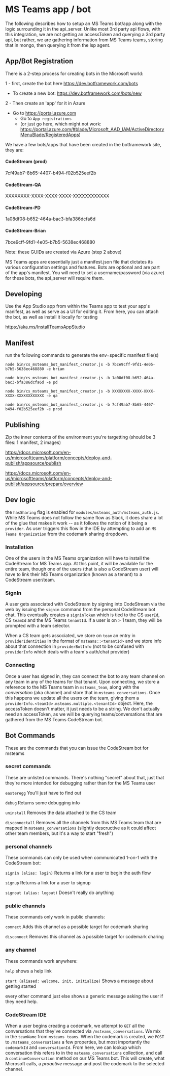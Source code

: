 # MS Teams app / bot 
The following describes how to setup an MS Teams bot/app along with 
the logic surrounding it in the api_server. Unlike most 3rd party api flows, with this integration, we are not getting an accessToken and querying a 3rd party api, but rather, we are gathering information from MS Teams teams, storing that in mongo, then querying it from the lsp agent.

## App/Bot Registration

There is a 2-step process for creating bots in the Microsoft world:

1 - first, create the bot here https://dev.botframework.com/bots
- To create a new bot: https://dev.botframework.com/bots/new

2 - Then create an 'app' for it in Azure 
- Go to https://portal.azure.com
    - Go to `App registrations`
    - (or just go here, which might not work: https://portal.azure.com/#blade/Microsoft_AAD_IAM/ActiveDirectoryMenuBlade/RegisteredApps)

We have a few bots/apps that have been created in the botframework site, they are:

#### CodeStream (prod)
7cf49ab7-8b65-4407-b494-f02b525eef2b

#### CodeStream-QA
XXXXXXXX-XXXX-XXXX-XXXX-XXXXXXXXXXXX

#### CodeStream-PD
1a08df08-b652-464a-bac3-bfa386dcfa6d

#### CodeStream-Brian
7bce9cff-9fd1-4e05-b7b5-5638ec468880

Note: these GUIDs are created via Azure (step 2 above)

MS Teams apps are essentially just a manifest.json file that dictates its various configuration settings and features. Bots are 
optional and are part of the app's manifest. You will need to set a username/password (via azure) for these bots, the api_server will require them.


## Developing
Use the App Studio app from within the Teams app to test your app's manifest, as well as serve as a UI for editing it. From here, you can attach the bot, as well as install it locally for testing

https://aka.ms/InstallTeamsAppStudio


## Manifest

run the following commands to generate the env=specific manifest file(s)
```
node bin/cs_msteams_bot_manifest_creator.js -b 7bce9cff-9fd1-4e05-b7b5-5638ec468880 -e brian

node bin/cs_msteams_bot_manifest_creator.js -b 1a08df08-b652-464a-bac3-bfa386dcfa6d -e pd

node bin/cs_msteams_bot_manifest_creator.js -b XXXXXXXX-XXXX-XXXX-XXXX-XXXXXXXXXXXX -e qa

node bin/cs_msteams_bot_manifest_creator.js -b 7cf49ab7-8b65-4407-b494-f02b525eef2b -e prod
```

## Publishing

Zip the inner contents of the environment you're targetting (should be 3 files: 1 manifest, 2 images)

https://docs.microsoft.com/en-us/microsoftteams/platform/concepts/deploy-and-publish/appsource/publish

https://docs.microsoft.com/en-us/microsoftteams/platform/concepts/deploy-and-publish/appsource/prepare/overview

## Dev logic

the `hasSharing` flag is enabled for `modules/msteams_auth/msteams_auth.js`. While MS Teams does not follow the same flow
as Slack, it does share a lot of the glue that makes it work -- as it follows the notion of it being a `provider`. As user triggers this flow in the IDE by attempting to add an `MS Teams Organization` from the codemark sharing dropdown.

### Installation
One of the users in the MS Teams organization will have to install the CodeStream for MS Teams app. At this point, it will be available for the entire team, though one of the users (that is also a CodeStream user) will have to link their MS Teams organization (known as a tenant) to a CodeStream user/team.

### SignIn
A user gets associated with CodeStream by signing into CodeStream via the web by issuing the `signin` command from the personal CodeStream bot chat. This eventually creates a `signinToken` which is tied to the CS `userId`, CS `teamId` and the MS Teams `tenantId`. If a user is on > 1 team, they will be prompted with a team selector. 

When a CS team gets associated, we store on `team` an entry in `providerIdentities` in the format of `msteams::<tenantId>` and we store info about that connection in `providerBotInfo` (not to be confused with `providerInfo` which deals with a team's auth/chat provider)

### Connecting
Once a user has signed in, they can connect the bot to any team channel on any team in any 
of the teams for that tenant. Upon connecting, we store a reference to the MS Teams team in `msteams_team`,
along with the _conversation_ (aka channel) and store that in `msteams_conversations`. Once this happens we update all the users on the team, giving them a `providerInfo.<teamId>.msteams.multiple.<tenantId>` object. Here, the accessToken doesn't matter, it just needs to be a string. We don't actually need an accessToken, as we will be querying teams/conversations that are gathered from the MS Teams CodeStream bot.

## Bot Commands
These are the commands that you can issue the CodeStream bot for msteams

### secret commands
These are unlisted commands. There's nothing "secret" about that, just that they're more intended for debugging rather than for the MS Teams user

```easteregg```
You'll just have to find out

```debug```
Returns some debugging info

```uninstall```
Removes the data attached to the CS team

```disconnectall```
Removes all the channels from this MS Teams team that are mapped in `msteams_conversations` (slightly descructive as it could affect other team members, but it's a way to start "fresh")


### personal channels
These commands can only be used when communicated 1-on-1 with the CodeStream bot:

```signin (alias: login)```
Returns a link for a user to begin the auth flow

```signup```
Returns a link for a user to signup

```signout (alias: logout)```
Doesn't really do anything

### public channels
These commands only work in public channels:

```connect```
Adds this channel as a possible target for codemark sharing

```disconnect```
Removes this channel as a possible target for codemark charing

### any channel
These commands work anywhere: 

```help``` shows a help link

```start (aliased: welcome, init, initialize)```
Shows a message about getting started


every other command just else shows a generic message asking the user if they need help.

### CodeStream IDE
When a user begins creating a codemark, we attempt to `GET` all the conversations that they've
connected via `/msteams_conversations`. We mix in the `teamName` from `msteams_teams`.
When the codemark is created, we `POST` to `/msteams_conversations` a few properties, but most importantly
the `codemarkId` and `conversationId`. From here, we can lookup which conversation this refers to in 
the `msteams_conversations` collection, and call a `continueConversation` method on our MS Teams bot. 
This will create, what Microsoft calls, a _proactive_ message and post the codemark to the selected channel.

